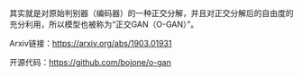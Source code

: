 

<!--
 * @version:
 * @Author:  StevenJokess https://github.com/StevenJokess
 * @Date: 2020-12-27 17:33:52
 * @LastEditors:  StevenJokess https://github.com/StevenJokess
 * @LastEditTime: 2020-12-27 17:34:24
 * @Description:
 * @TODO::
 * @Reference:
-->

其实就是对原始判别器（编码器）的一种正交分解，并且对正交分解后的自由度的充分利用，所以模型也被称为“正交GAN（O-GAN）”。

Arxiv链接：https://arxiv.org/abs/1903.01931

开源代码：https://github.com/bojone/o-gan
